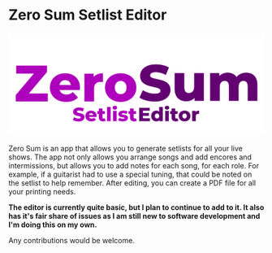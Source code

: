 # Zero Sum Setlist Editor

![Logo](logo.png)

Zero Sum is an app that allows you to generate setlists for all your live shows. The app not only allows you arrange songs and add encores and intermissions, but allows you to add notes for each song, for each role. For example, if a guitarist had to use a special tuning, that could be noted on the setlist to help remember. After editing, you can create a PDF file for all your printing needs.

**The editor is currently quite basic, but I plan to continue to add to it. It also has it's fair share of issues as I am still new to software development and I'm doing this on my own.**

Any contributions would be welcome.
